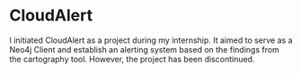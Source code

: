 # CloudAlert

I initiated CloudAlert as a project during my internship. It aimed to serve as a Neo4j Client and establish an alerting system based on the findings from the cartography tool. However, the project has been discontinued.
